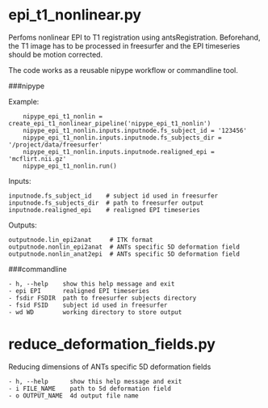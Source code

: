 epi_t1_nonlinear.py
================

Perfoms nonlinear EPI to T1 registration using antsRegistration. 
Beforehand, the T1 image has to be processed in freesurfer and the EPI timeseries should be motion corrected.

The code works as a reusable nipype workflow or commandline tool. 


###nipype

Example:
```
    nipype_epi_t1_nonlin = create_epi_t1_nonlinear_pipeline('nipype_epi_t1_nonlin')
    nipype_epi_t1_nonlin.inputs.inputnode.fs_subject_id = '123456'
    nipype_epi_t1_nonlin.inputs.inputnode.fs_subjects_dir = '/project/data/freesurfer'
    nipype_epi_t1_nonlin.inputs.inputnode.realigned_epi = 'mcflirt.nii.gz'
    nipype_epi_t1_nonlin.run()
```

Inputs:
```
inputnode.fs_subject_id    # subject id used in freesurfer
inputnode.fs_subjects_dir  # path to freesurfer output
inputnode.realigned_epi    # realigned EPI timeseries
```

Outputs:
```
outputnode.lin_epi2anat     # ITK format
outputnode.nonlin_epi2anat  # ANTs specific 5D deformation field
outputnode.nonlin_anat2epi  # ANTs specific 5D deformation field
```


###commandline

```
- h, --help    show this help message and exit
- epi EPI      realigned EPI timeseries
- fsdir FSDIR  path to freesurfer subjects directory
- fsid FSID    subject id used in freesurfer
- wd WD        working directory to store output
```


reduce_deformation_fields.py
================

Reducing dimensions of ANTs specific 5D deformation fields
```
- h, --help      show this help message and exit
- i FILE_NAME    path to 5d deformation field
- o OUTPUT_NAME  4d output file name
```

